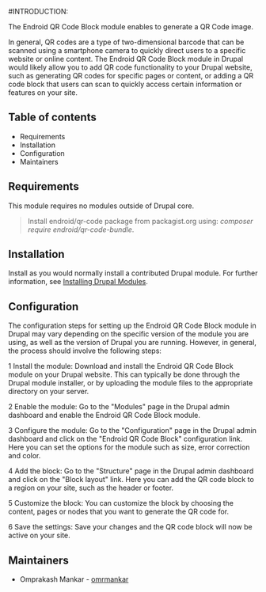 #INTRODUCTION:

The Endroid QR Code Block module enables to generate a QR Code image.

In general, QR codes are a type of two-dimensional barcode that can be scanned using a smartphone camera to quickly direct users to a specific website or online content. The Endroid QR Code Block module in Drupal would likely allow you to add QR code functionality to your Drupal website, such as generating QR codes for specific pages or content, or adding a QR code block that users can scan to quickly access certain information or features on your site.

## Table of contents

- Requirements
- Installation
- Configuration
- Maintainers


## Requirements

This module requires no modules outside of Drupal core.

> Install endroid/qr-code package from packagist.org using:
> *composer require endroid/qr-code-bundle*.


## Installation

Install as you would normally install a contributed Drupal module. For further
information, see
[Installing Drupal Modules](https://www.drupal.org/docs/extending-drupal/installing-drupal-modules).


## Configuration

The configuration steps for setting up the Endroid QR Code Block module in Drupal may vary depending on the specific version of the module you are using, as well as the version of Drupal you are running. However, in general, the process should involve the following steps:

1 Install the module: Download and install the Endroid QR Code Block module on your Drupal website. This can typically be done through the Drupal module installer, or by uploading the module files to the appropriate directory on your server.

2 Enable the module: Go to the "Modules" page in the Drupal admin dashboard and enable the Endroid QR Code Block module.

3 Configure the module: Go to the "Configuration" page in the Drupal admin dashboard and click on the "Endroid QR Code Block" configuration link. Here you can set the options for the module such as size, error correction and color.

4 Add the block: Go to the "Structure" page in the Drupal admin dashboard and click on the "Block layout" link. Here you can add the QR code block to a region on your site, such as the header or footer.

5 Customize the block: You can customize the block by choosing the content, pages or nodes that you want to generate the QR code for.

6 Save the settings: Save your changes and the QR code block will now be active on your site.

## Maintainers

- Omprakash Mankar - [omrmankar](https://www.drupal.org/u/omrmankar)
